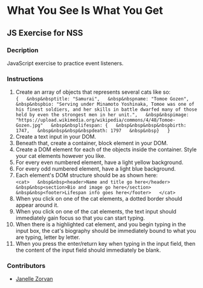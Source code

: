 # What You See Is What You Get

## JS Exercise for NSS

### Decription
JavaScript exercise to practice event listeners.

### Instructions

1. Create an array of objects that represents several cats like so:  
`{  
&nbsp&nbsptitle: "Samurai",  
&nbsp&nbspname: "Tomoe Gozen",  
&nbsp&nbspbio: "Serving under Minamoto Yoshinaka, Tomoe was one of his finest soldiers, and her skills in battle dwarfed many of those held by even the strongest men in her unit.",  
&nbsp&nbspimage: "https://upload.wikimedia.org/wikipedia/commons/4/48/Tomoe-Gozen.jpg"  
&nbsp&nbsplifespan: {  
&nbsp&nbsp&nbsp&nbspbirth: 1747,  
&nbsp&nbsp&nbsp&nbspdeath: 1797  
&nbsp&nbsp}  
}`
2. Create a text input in your DOM.
3. Beneath that, create a container, block element in your DOM.
4. Create a DOM element for each of the objects inside the container. Style your cat elements however you like.
5. For every even numbered element, have a light yellow background.
6. For every odd numbered element, have a light blue background.
7. Each element's DOM structure should be as shown here:  
`<cat>  
&nbsp&nbsp<header>Name and title go here</header>  
&nbsp&nbsp<section>Bio and image go here</section>  
&nbsp&nbsp<footer>Lifespan info goes here</footer>  
</cat>`  
8. When you click on one of the cat elements, a dotted border should appear around it.
9. When you click on one of the cat elements, the text input should immediately gain focus so that you can start typing.
10. When there is a highlighted cat element, and you begin typing in the input box, the cat's biography should be immediately bound to what you are typing, letter by letter.
11. When you press the enter/return key when typing in the input field, then the content of the input field should immediately be blank.

### Contributors
- [Janelle Zorvan](https://github.com/JZorvan)